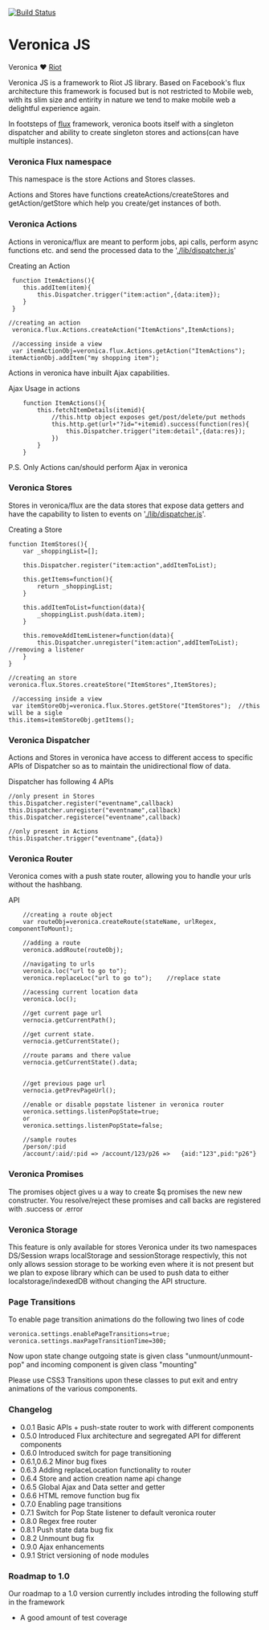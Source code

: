 
[travis-url]:https://travis-ci.org/prateekbh/veronica
[travis-image]: https://api.travis-ci.org/prateekbh/veronica.svg?branch=master&style=flat-square

[![Build Status][travis-image]][travis-url]

# Veronica JS
Veronica ❤ [Riot](http://riotjs.com/)

Veronica JS is a framework to Riot JS library.
Based on Facebook's flux architecture this framework is focused but is not restricted to Mobile web, with its slim size and entirity in nature we tend to make mobile web a delightful experience again.

In footsteps of [flux](https://facebook.github.io/flux/docs/overview.html) framework, veronica boots itself with a singleton dispatcher and ability to create singleton stores and actions(can have multiple instances).



### Veronica Flux namespace
This namespace is the store Actions and Stores classes.

Actions and Stores have functions createActions/createStores and getAction/getStore which help you create/get instances of both.

### Veronica Actions
Actions in veronica/flux are meant to perform jobs, api calls, perform async functions etc. and send the processed data to the '[./lib/dispatcher.js](Dispatcher)'

Creating an Action
```
 function ItemActions(){
    this.addItem(item){
        this.Dispatcher.trigger("item:action",{data:item});
    }
 }

//creating an action
 veronica.flux.Actions.createAction("ItemActions",ItemActions); 

 //accessing inside a view
 var itemActionObj=veronica.flux.Actions.getAction("ItemActions");
itemActionObj.addItem("my shopping item");

```

Actions in veronica have inbuilt Ajax capabilities.

Ajax Usage in actions
```
    function ItemActions(){
        this.fetchItemDetails(itemid){
            //this.http object exposes get/post/delete/put methods
            this.http.get(url+"?id="+itemid).success(function(res){
                this.Dispatcher.trigger("item:detail",{data:res});
            })
        }
    }
```

P.S. Only Actions can/should perform Ajax in veronica

### Veronica Stores
Stores in veronica/flux are the data stores that expose data getters and have the capability to listen to events on '[./lib/dispatcher.js](Dispatcher)'.

Creating a Store
```
function ItemStores(){
    var _shoppingList=[];

    this.Dispatcher.register("item:action",addItemToList);

    this.getItems=function(){
        return _shoppingList;
    }

    this.addItemToList=function(data){
        _shoppingList.push(data.item);
    }

    this.removeAddItemListener=function(data){
        this.Dispatcher.unregister("item:action",addItemToList);    //removing a listener
    }
}

//creating an store
veronica.flux.Stores.createStore("ItemStores",ItemStores);  

 //accessing inside a view
 var itemStoreObj=veronica.flux.Stores.getStore("ItemStores");  //this will be a sigle
this.items=itemStoreObj.getItems();
```

### Veronica Dispatcher
Actions and Stores in veronica have access to different access to specific APIs of Dispatcher so as to maintain the unidirectional flow of data.

Dispatcher has following 4 APIs
```
//only present in Stores
this.Dispatcher.register("eventname",callback)
this.Dispatcher.unregister("eventname",callback)
this.Dispatcher.registerce("eventname",callback)

//only present in Actions
this.Dispatcher.trigger("eventname",{data})
```

### Veronica Router
Veronica comes with a push state router, allowing you to handle your urls without the hashbang.

API

```
    //creating a route object
    var routeObj=veronica.createRoute(stateName, urlRegex, componentToMount);

    //adding a route
    veronica.addRoute(routeObj);

    //navigating to urls
    veronica.loc("url to go to");
    veronica.replaceLoc("url to go to");    //replace state

    //acessing current location data
    veronica.loc();

    //get current page url
    vernocia.getCurrentPath();

    //get current state.
    vernocia.getCurrentState();

    //route params and there value
    vernocia.getCurrentState().data;


    //get previous page url
    vernocia.getPrevPageUrl();

    //enable or disable popstate listener in veronica router
    veronica.settings.listenPopState=true;
    or
    veronica.settings.listenPopState=false;

    //sample routes
    /person/:pid
    /account/:aid/:pid => /account/123/p26 =>   {aid:"123",pid:"p26"}

```
### Veronica Promises
The promises object gives u a way to create $q promises the new new constructer.
You resolve/reject these promises and call backs  are registered with .success or .error

### Veronica Storage
This feature is only available for stores
Veronica under its two namespaces DS/Session wraps localStorage and sessionStorage respectivly, this not only allows session storage to be working even where it is not present but we plan to expose library which can be used to push data to either localstorage/indexedDB without changing the API structure.

### Page Transitions
To enable page transition animations do the following two lines of code
```
veronica.settings.enablePageTransitions=true;
veronica.settings.maxPageTransitionTime=300;
```

Now upon state change outgoing state is given class "unmount/unmount-pop" and incoming component is given class "mounting"

Please use CSS3 Transitions upon these classes to put exit and entry animations of the various components.

### Changelog
- 0.0.1     Basic APIs + push-state router to work with different components
- 0.5.0     Introduced Flux architecture and segregated API for different components
- 0.6.0     Introduced switch for page transitioning 
- 0.6.1,0.6.2   Minor bug fixes
- 0.6.3     Adding replaceLocation functionality to router
- 0.6.4     Store and action creation name api change
- 0.6.5     Global Ajax and Data setter and getter
- 0.6.6     HTML remove function bug fix
- 0.7.0     Enabling page transitions
- 0.7.1     Switch for Pop State listener to default veronica router
- 0.8.0     Regex free router
- 0.8.1     Push state data bug fix
- 0.8.2     Unmount bug fix
- 0.9.0     Ajax enhancements
- 0.9.1     Strict versioning of node modules



### Roadmap to 1.0
Our roadmap to a 1.0 version currently includes introding the following stuff in the framework
- A good amount of test coverage